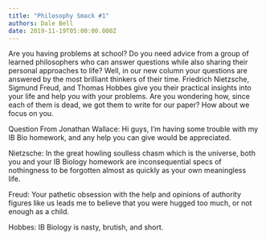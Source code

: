 ```yaml
---
title: "Philosophy Smack #1"
authors: Dale Bell
date: 2019-11-19T05:00:00.000Z
---
```


Are you having problems at school? Do you need advice from a group of learned philosophers who can answer questions while also sharing their personal approaches to life? Well, in our new column your questions are answered by the most brilliant thinkers of their time. Friedrich Nietzsche, Sigmund Freud, and Thomas Hobbes give you their practical insights into your life and help you with your problems. Are you wondering how, since each of them is dead, we got them to write for our paper? How about we focus on you. 

Question From Jonathan Wallace: Hi guys, I’m having some trouble with my IB Bio homework, and any help you can give would be appreciated. 

Nietzsche: In the great howling soulless chasm which is the universe, both you and your IB Biology homework are inconsequential specs of nothingness to be forgotten almost as quickly as your own meaningless life. 

Freud: Your pathetic obsession with the help and opinions of authority figures like us leads me to believe that you were hugged too much, or not enough as a child. 

Hobbes: IB Biology is nasty, brutish, and short.
